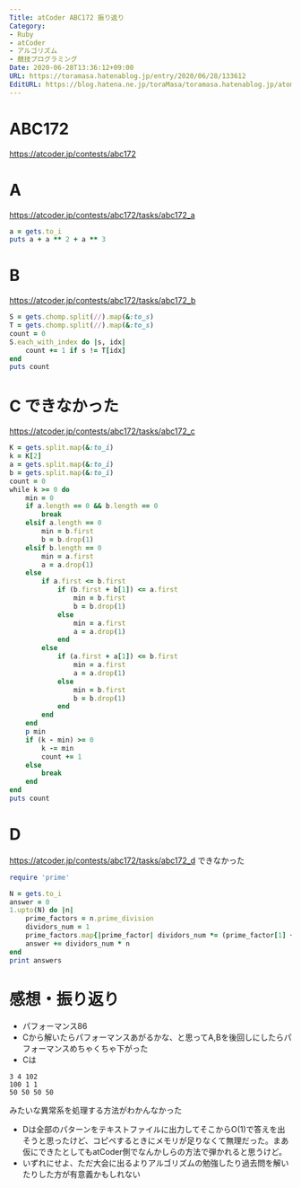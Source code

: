 ```yaml
---
Title: atCoder ABC172 振り返り
Category:
- Ruby
- atCoder
- アルゴリズム
- 競技プログラミング
Date: 2020-06-28T13:36:12+09:00
URL: https://toramasa.hatenablog.jp/entry/2020/06/28/133612
EditURL: https://blog.hatena.ne.jp/toraMasa/toramasa.hatenablog.jp/atom/entry/26006613590988379
---
```


# ABC172
https://atcoder.jp/contests/abc172

# A
https://atcoder.jp/contests/abc172/tasks/abc172_a
```ruby
a = gets.to_i
puts a + a ** 2 + a ** 3
```

# B
https://atcoder.jp/contests/abc172/tasks/abc172_b
```ruby
S = gets.chomp.split(//).map(&:to_s)
T = gets.chomp.split(//).map(&:to_s)
count = 0
S.each_with_index do |s, idx|
    count += 1 if s != T[idx]
end
puts count
```

# C できなかった
https://atcoder.jp/contests/abc172/tasks/abc172_c
```ruby
K = gets.split.map(&:to_i)
k = K[2]
a = gets.split.map(&:to_i)
b = gets.split.map(&:to_i)
count = 0
while k >= 0 do
    min = 0
    if a.length == 0 && b.length == 0
        break
    elsif a.length == 0
        min = b.first
        b = b.drop(1)
    elsif b.length == 0
        min = a.first
        a = a.drop(1) 
    else
        if a.first <= b.first
            if (b.first + b[1]) <= a.first
                min = b.first
                b = b.drop(1)
            else
                min = a.first
                a = a.drop(1)
            end
        else
            if (a.first + a[1]) <= b.first
                min = a.first
                a = a.drop(1) 
            else
                min = b.first
                b = b.drop(1)
            end
        end
    end
    p min
    if (k - min) >= 0
        k -= min
        count += 1
    else
        break
    end
end
puts count

```

# D
https://atcoder.jp/contests/abc172/tasks/abc172_d
できなかった
```ruby
require 'prime'

N = gets.to_i
answer = 0
1.upto(N) do |n|
    prime_factors = n.prime_division
    dividors_num = 1
    prime_factors.map{|prime_factor| dividors_num *= (prime_factor[1] + 1) }
    answer += dividors_num * n
end
print answers
```

# 感想・振り返り
- パフォーマンス86
- Cから解いたらパフォーマンスあがるかな、と思ってA,Bを後回しにしたらパフォーマンスめちゃくちゃ下がった
- Cは
```
3 4 102
100 1 1
50 50 50 50
```
みたいな異常系を処理する方法がわかんなかった

- Dは全部のパターンをテキストファイルに出力してそこからO(1)で答えを出そうと思ったけど、コピペするときにメモリが足りなくて無理だった。まあ仮にできたとしてもatCoder側でなんかしらの方法で弾かれると思うけど。
- いずれにせよ、ただ大会に出るよりアルゴリズムの勉強したり過去問を解いたりした方が有意義かもしれない
